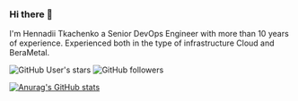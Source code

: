### Hi there 👋

<!--
**gtkachenko/gtkachenko** is a ✨ _special_ ✨ repository because its `README.md` (this file) appears on your GitHub profile.

Here are some ideas to get you started:

- 🔭 I’m currently working on ...
- 🌱 I’m currently learning ...
- 👯 I’m looking to collaborate on ...
- 🤔 I’m looking for help with ...
- 💬 Ask me about ...
- 📫 How to reach me: ...
- 😄 Pronouns: ...
- ⚡ Fun fact: ...
-->
I'm Hennadii Tkachenko a Senior DevOps Engineer with more than 10 years of experience. Experienced both in the type of infrastructure Cloud and BeraMetal.

![GitHub User's stars](https://img.shields.io/github/stars/gtkachenko)
![GitHub followers](https://img.shields.io/github/followers/gtkachenko)

[![Anurag's GitHub stats](https://github-readme-stats.vercel.app/api?username=gtkachenko)](https://github.com/anuraghazra/github-readme-stats)



